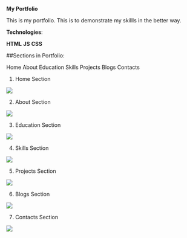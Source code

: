 <!-- ## Follow the link below to view my Portfolio -->
**My Portfolio**

This is my portfolio. This is to demonstrate my skillls in the better way.

**Technologies**:

**HTML**
**JS**
**CSS**

##Sections in Portfolio:

Home
About
Education
Skills
Projects
Blogs
Contacts

1. Home Section 

<img src = "https://raw.githubusercontent.com/Mahindra-Jayavaram/Mahindra-Portfolio-main/main/Screenshot%20(117).png" />

2. About Section 

<img src = "https://raw.githubusercontent.com/Mahindra-Jayavaram/Mahindra-Portfolio-main/main/Screenshot%20(118).png" />

3. Education Section 

<img src = "https://raw.githubusercontent.com/Mahindra-Jayavaram/Mahindra-Portfolio-main/main/Screenshot%20(119).png" />

4. Skills Section 

<img src = "https://raw.githubusercontent.com/Mahindra-Jayavaram/Mahindra-Portfolio-main/main/Screenshot%20(120).png" />

5. Projects Section 

<img src = "https://raw.githubusercontent.com/Mahindra-Jayavaram/Mahindra-Portfolio-main/main/Screenshot%20(121).png" />

6. Blogs Section 

<img src = "https://raw.githubusercontent.com/Mahindra-Jayavaram/Mahindra-Portfolio-main/main/Screenshot%20(122).png" />

7. Contacts Section 

<img src = "https://raw.githubusercontent.com/Mahindra-Jayavaram/Mahindra-Portfolio-main/main/Screenshot%20(123).png" />




